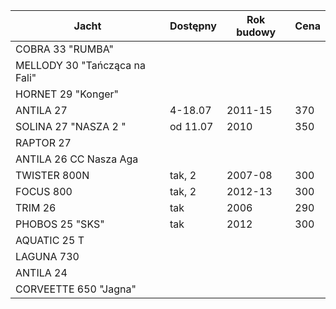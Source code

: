 | Jacht                          |Dostępny|Rok budowy|Cena|
|--------------------------------|--------|----------|----|
| COBRA 33 "RUMBA"               |        |          |    |
| MELLODY 30 "Tańcząca na Fali"  |        |          |    |
| HORNET 29 "Konger"             |        |          |    |
| ANTILA 27                      |4-18.07 |2011-15   | 370|
| SOLINA 27 "NASZA 2 "           |od 11.07|2010      | 350|
| RAPTOR 27                      |        |          |    |
| ANTILA 26 CC Nasza Aga         |        |          |    |
| TWISTER 800N                   |tak, 2  |2007-08   | 300|
| FOCUS 800                      |tak, 2  |2012-13   | 300|
| TRIM 26                        |tak     |2006      | 290|
| PHOBOS 25 "SKS"                |tak     |2012      | 300|
| AQUATIC 25 T                   |        |          |    |
| LAGUNA 730                     |        |          |    |
| ANTILA 24                      |        |          |    |
| CORVEETTE 650 "Jagna"          |        |          |    |
